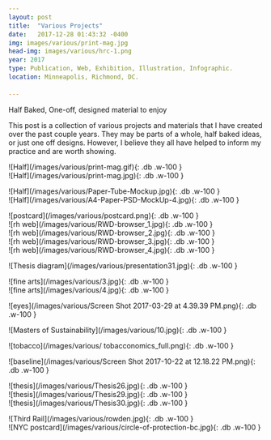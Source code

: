 ```yaml
---
layout: post
title:  "Various Projects"
date:   2017-12-28 01:43:32 -0400
img: images/various/print-mag.jpg
head-img: images/various/hrc-1.png
year: 2017
type: Publication, Web, Exhibition, Illustration, Infographic.  
location: Minneapolis, Richmond, DC.

---
```

<!--
![alt text](/images/various/third-rail.jpg){: .cf .dib .w-two-third-ns .ba .b--white-20 } -->

<p class="alcove f4 f3-ns "> Half Baked, One-off, designed material to enjoy </p>

This post is a collection of various projects and materials that I have created over the past couple years. They may be parts of a whole, half baked ideas, or just one off designs. However, I believe they all have helped to inform my practice and are worth showing.

<div class="fl w-50-l w-100 ph2 " markdown="1">
![Half](/images/various/print-mag.gif){: .db .w-100 }
</div>
<div class="fl w-50-l w-100 ph2 " markdown="1">
![Half](/images/various/print-mag.jpg){: .db .w-100 }
</div>



<!-- line -->
<p class=" mt0 w-100 dib bb mb5 pb3"/>

<div class="fl w-100 ph2 " markdown="1">
![Half](/images/various/Paper-Tube-Mockup.jpg){: .db .w-100 }
</div>
<div class="fl w-100 ph2 " markdown="1">
![Half](/images/various/A4-Paper-PSD-MockUp-4.jpg){: .db .w-100 }
</div>
<!-- line -->
<p class=" mt0 w-100 dib bb mb5 pb3"/>

<div class="fl w-100 ph2 " markdown="1">
![postcard](/images/various/postcard.png){: .db .w-100 }
</div>


<div class="fl w-100 w-50-l ph2 " markdown="1">
![rh web](/images/various/RWD-browser_1.jpg){: .db .w-100 }
</div>
<div class="fl w-100 w-50-l  ph2 " markdown="1">
![rh web](/images/various/RWD-browser_2.jpg){: .db .w-100 }
</div>


<div class="fl w-100 w-50-l ph2 " markdown="1">
![rh web](/images/various/RWD-browser_3.jpg){: .db .w-100 }
</div>
<div class="fl w-100 w-50-l ph2 " markdown="1">
![rh web](/images/various/RWD-browser_4.jpg){: .db .w-100 }
</div>

<!-- line -->
<p class=" mt0 w-100 dib bb mb5 pb3"/>

<div class="fl w-100 ph2 " markdown="1">
![Thesis diagram](/images/various/presentation31.jpg){: .db .w-100 }
</div>

<!-- line -->
<p class=" mt0 w-100 dib bb mb5 pb3"/>

<!-- flex box  -->
<!-- <div class="w-100 center flex-l flex-nowrap-l" markdown="1">
<div class="fl w-50-l w-100 ph2 " markdown="1">
![look here](/images/various/6.jpg){: .db .w-100 }
</div>
<div class="flex-l flex-column" markdown="1">
<div class="fl w-100 ph2 flex-column " markdown="1">
![new americans](/images/various/7.jpg){: .db .w-100 }
</div>
<div class="fl w-100 ph2 flex-column" markdown="1">
![new americans](/images/various/8.jpg){: .db .w-100 }
</div>
</div>
</div> -->

<div class="fl w-100 w-50-l ph2 " markdown="1">
![fine arts](/images/various/3.jpg){: .db .w-100 }
</div>
<div class="fl w-100 w-50-l ph2 " markdown="1">
![fine arts](/images/various/4.jpg){: .db .w-100 }
</div>


<!-- line -->
<p class=" mt0 w-100 dib bb mb5 pb3"/>


<div class="fl w-100 ph2 " markdown="1">
![eyes](/images/various/Screen Shot 2017-03-29 at 4.39.39 PM.png){: .db .w-100 }
</div>



<!-- line -->
<p class=" mt0 w-100 dib bb mb5 pb3"/>


<div class="fl w-100 ph2 " markdown="1">
![Masters of Sustainability](/images/various/10.jpg){: .db .w-100 }
</div>

<!-- line -->
<p class=" mt0 w-100 dib bb mb5 pb3"/>

<div class="fl w-100 ph2 " markdown="1">
![tobacco](/images/various/ tobacconomics_full.png){: .db .w-100 }
</div>


<!-- line -->
<p class=" mt0 w-100 dib bb mb5 pb3"/>


<div class="fl w-100 ph2 " markdown="1">
![baseline](/images/various/Screen Shot 2017-10-22 at 12.18.22 PM.png){: .db .w-100 }
</div>


<!-- line -->
<p class=" mt0 w-100 dib bb mb5 pb3"/>


<div class="fl w-100 w-50-l ph2 " markdown="1">
![thesis](/images/various/Thesis26.jpg){: .db .w-100 }
</div>
<div class="fl w-100 w-50-l ph2 " markdown="1">
![thesis](/images/various/Thesis29.jpg){: .db .w-100 }
</div>
<div class="fl w-100 ph2 " markdown="1">
![thesis](/images/various/Thesis30.jpg){: .db .w-100 }
</div>


<!-- line -->
<p class=" mt0 w-100 dib bb mb5 pb3"/>


<div class="fl w-100 w-50-l ph2 " markdown="1">
![Third Rail](/images/various/rowden.jpg){: .db .w-100 }
</div>



<div class="fl w-100 w-50-l  ph2 " markdown="1">
![NYC postcard](/images/various/circle-of-protection-bc.jpg){: .db .w-100 }
</div>



<!-- line -->
<p class=" mt0 w-100 dib bb mb5 pb3"/>
<!-- ~~~

~~~ -->
